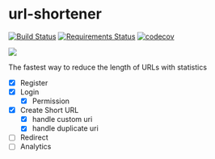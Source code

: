 # url-shortener
[![Build Status](https://travis-ci.org/Mazafard/url-shortener.svg?branch=master)](https://travis-ci.org/Mazafard/url-shortener)
[![Requirements Status](https://requires.io/github/Mazafard/url-shortener/requirements.svg?branch=master)](https://requires.io/github/Mazafard/url-shortener/requirements/?branch=master)
[![codecov](https://codecov.io/gh/Mazafard/url-shortener/branch/master/graph/badge.svg)](https://codecov.io/gh/Mazafard/url-shortener)

<img src="https://raw.githubusercontent.com/Mazafard/url-shortener/release/1/asal.png?raw=true"/>

The fastest way to reduce the length of URLs with statistics


- [x] Register
- [x] Login
    - [x] Permission
- [x] Create Short URL
    - [x] handle custom uri
    - [x] handle duplicate uri
 
- [ ] Redirect
- [ ] Analytics
